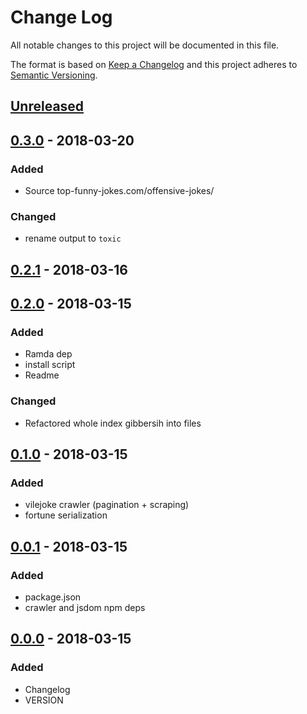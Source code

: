 # Change Log
All notable changes to this project will be documented in this file.

The format is based on [Keep a Changelog](http://keepachangelog.com/)
and this project adheres to [Semantic Versioning](http://semver.org/).

## [Unreleased]

## [0.3.0] - 2018-03-20
### Added
- Source top-funny-jokes.com/offensive-jokes/

### Changed
- rename output to `toxic`

## [0.2.1] - 2018-03-16

## [0.2.0] - 2018-03-15
### Added
- Ramda dep
- install script
- Readme

### Changed
- Refactored whole index gibbersih into files

## [0.1.0] - 2018-03-15
### Added
- vilejoke crawler (pagination + scraping)
- fortune serialization

## [0.0.1] - 2018-03-15
### Added
- package.json
- crawler and jsdom npm deps

## [0.0.0] - 2018-03-15
### Added
- Changelog
- VERSION

[Unreleased]: https://github.com/grissius/offensive-fortune/compare/v0.3.0...HEAD
[0.3.0]: https://github.com/grissius/offensive-fortune/compare/v0.2.1...v0.3.0
[0.2.1]: https://github.com/grissius/offensive-fortune/compare/v0.2.0...v0.2.1
[0.2.0]: https://github.com/grissius/offensive-fortune/compare/v0.1.0...v0.2.0
[0.1.0]: https://github.com/grissius/offensive-fortune/compare/v0.0.1...v0.1.0
[0.0.1]: https://github.com/grissius/offensive-fortune/compare/v0.0.0...v0.0.1
[0.0.0]: https://github.com/grissius/offensive-fortune/compare/0e1c31b...v0.0.0
